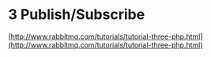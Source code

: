 # 3 Publish/Subscribe
[http://www.rabbitmq.com/tutorials/tutorial-three-php.html](http://www.rabbitmq.com/tutorials/tutorial-three-php.html)

